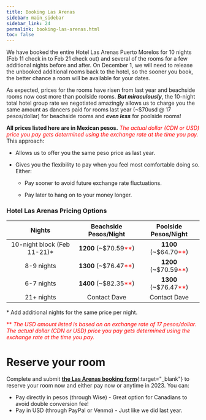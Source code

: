 ```yaml
---
title: Booking Las Arenas
sidebar: main_sidebar
sidebar_link: 24
permalink: booking-las-arenas.html
toc: false
---
```


We have booked the entire Hotel Las Arenas Puerto Morelos for 10 nights (Feb 11 check in to Feb 21 check out) and several of the rooms for a few additional nights before and after. On December 1, we will need to release the unbooked additional rooms back to the hotel, so the sooner you book, the better chance a room will be available for your dates.

As expected, prices for the rooms have risen from last year and beachside rooms now cost more than poolside rooms. ***But miraculously***, the 10-night total hotel group rate we negotiated amazingly allows us to charge you the same amount as dancers paid for rooms last year (~$70usd @ 17 pesos/dollar) for beachside rooms and ***even less*** for poolside rooms!

**All prices listed here are in Mexican pesos.** <span style="color:red">*The actual dollar (CDN or USD) price you pay gets determined using the exchange rate at the time you pay.*</span> This approach:

*  Allows us to offer you the same peso price as last year.

* Gives you the flexibility to pay when you feel most comfortable doing so. Either:

  * Pay sooner to avoid future exchange rate fluctuations.

  * Pay later to hang on to your money longer.

### Hotel Las Arenas Pricing Options

| Nights                                                  | Beachside Pesos/Night | Poolside Pesos/Night       |
| :--------------------------------------------------------: | :----------------------------------: | :-------------------------: |
| 10-night block (Feb 11-21)* |            **1200** (~$70.59<span style="color:red">**</span>)            | **1100** (~$64.70<span style="color:red">**</span>) |
| 8-9 nights                                                |            **1300** (~$76.47<span style="color:red">**</span>)            | **1200** (~$70.59<span style="color:red">**</span>) |
| 6-7 nights                                                |            **1400** (~$82.35<span style="color:red">**</span>)            | **1300** (~$76.47<span style="color:red">**</span>) |
| 21+ nights | Contact Dave |Contact Dave|

\* Add additional nights for the same price per night.

<span style="color:red">\** *The USD amount listed is based on an exchange rate of 17 pesos/dollar. The actual dollar (CDN or USD) price you pay gets determined using the exchange rate at the time you pay.*</span>

# Reserve your room
Complete and submit [**the Las Arenas booking form**](https://docs.google.com/forms/d/e/1FAIpQLSct3SrTHl76pMYcZ5z9-eWdLCjCXzf4igqfVk689qA42YuyWA/viewform){:target="_blank"} to reserve your room now and either pay now or anytime in 2023. You can:

* Pay directly in pesos (through Wise) - Great option for Canadians to avoid double conversion fee!
* Pay in USD (through PayPal or Venmo) - Just like we did last year.